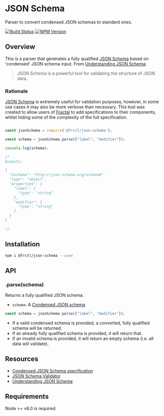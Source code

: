 # JSON Schema

Parser to convert condensed JSON schemas to standard ones.

[![Build Status](https://img.shields.io/travis/frctl/json-schema/master.svg?style=flat-square)](https://travis-ci.org/frctl/json-schema)
[![NPM Version](https://img.shields.io/npm/v/@frctl/json-schema.svg?style=flat-square)](https://www.npmjs.com/package/@frctl/json-schema)

## Overview

This is a parser that generates a fully qualified [JSON Schema](http://json-schema.org/) based on 'condensed' JSON schema input. From [Understanding JSON Schema](https://spacetelescope.github.io/understanding-json-schema/):
> JSON Schema is a powerful tool for validating the structure of JSON data.

### Rationale
[JSON Schema](http://json-schema.org/) is extremely useful for validation purposes; however, in some use cases it may also be more verbose than necessary. This tool was created to allow users of [Fractal](https://github.com/frctl/v2) to add specifications to their components, whilst hiding some of the complexity of the full specification.

```js

const jsonSchema = require('@frctl/json-schema');

const schema = jsonSchema.parse(["label", "modifier"]);

console.log(schema);

/*
Outputs:

{
  "$schema": "http://json-schema.org/schema#",
  "type": "object",
  "properties": {
    "label": {
      "type": "string"
    },
    "modifier": {
      "type": "string"
    }
  }
}

*/
```

## Installation

```bash
npm i @frctl/json-schema --save
```

## API

### .parse(schema)

Returns a fully qualified JSON schema.

* `schema`: A [Condensed JSON schema](/docs/schema.md)


```js
const schema = jsonSchema.parse(["label", "modifier"]);
```

- If a valid condensed schema is provided, a converted, fully qualified schema will be returned.
- If an already fully qualified schema is provided, it will return that.
- If an invalid schema is provided, it will return an empty schema (i.e. all data will validate).


## Resources
* [Condensed JSON Schema specification](/docs/schema.md)
* [JSON Schema Validator](http://www.jsonschemavalidator.net/)
* [Understanding JSON Schema](https://spacetelescope.github.io/understanding-json-schema/)

## Requirements

Node >= v6.0 is required.
